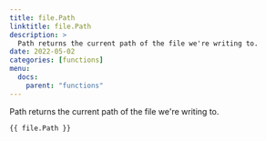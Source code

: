 ```yaml
---
title: file.Path
linktitle: file.Path
description: >
  Path returns the current path of the file we're writing to.
date: 2022-05-02
categories: [functions]
menu:
  docs:
    parent: "functions"
---
```


Path returns the current path of the file we're writing to\.

```go-text-template
{{ file.Path }}
```
